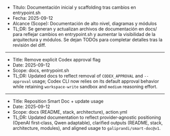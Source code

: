 - Título: Documentación inicial y scaffolding tras cambios en entrypoint.sh
- Fecha: 2025-09-12
- Alcance (Scope): Documentación de alto nivel, diagramas y módulos
- TL;DR: Se generan y actualizan archivos de documentación en docs/ para reflejar cambios en entrypoint.sh y aumentar la visibilidad de la arquitectura y módulos. Se dejan TODOs para completar detalles tras la revisión del diff.
---
- Title: Remove explicit Codex approval flag
- Date: 2025-09-12
- Scope: docs, entrypoint.sh
- TL;DR: Updated docs to reflect removal of `CODEX_APPROVAL` and `--approval` usage; Codex CLI now relies on its default approval behavior while retaining `workspace-write` sandbox and `medium` reasoning effort.
---
- Title: Reposition Smart Doc + update usage
- Date: 2025-09-12
- Scope: docs (README, stack, architecture), action.yml
- TL;DR: Updated documentation to reflect provider‑agnostic positioning (OpenAI first‑class, Qwen adaptable), clarified outputs (README, stack, architecture, modules), and aligned usage to `galiprandi/smart-doc@v1`.
